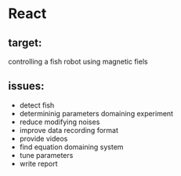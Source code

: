 # React

## target:
  controlling a fish robot using magnetic fiels
  
## issues:
  * detect fish
  * determininig parameters domaining experiment
  * reduce modifying noises
  * improve data recording format
  * provide videos
  * find equation domaining system
  * tune parameters
  * write report

